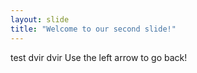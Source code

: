 ```yaml
---
layout: slide
title: "Welcome to our second slide!"
---
```

test dvir dvir
Use the left arrow to go back!
